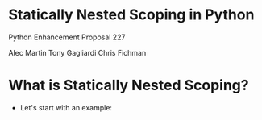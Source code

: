 # Statically Nested Scoping in Python #

Python Enhancement Proposal 227

Alec Martin
Tony Gagliardi
Chris Fichman

# What is Statically Nested Scoping? #

- Let's start with an example:

    